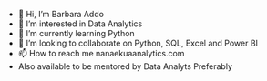 - 👋 Hi, I’m Barbara Addo
- 👀 I’m interested in Data Analytics
- 🌱 I’m currently learning Python
- 💞️ I’m looking to collaborate on Python, SQL, Excel and Power BI
- 📫 How to reach me nanaekuaanalytics.com
- Also available to be mentored by Data Analyts Preferably
<!---
BARBARA-ADDO/BARBARA-ADDO is a ✨ special ✨ repository because its `README.md` (this file) appears on your GitHub profile.
You can click the Preview link to take a look at your changes.
--->
